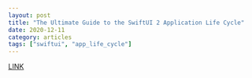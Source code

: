 ```yaml
---
layout: post
title: "The Ultimate Guide to the SwiftUI 2 Application Life Cycle"
date: 2020-12-11
category: articles
tags: ["swiftui", "app_life_cycle"]
---
```

[LINK](https://peterfriese.dev/ultimate-guide-to-swiftui2-application-lifecycle/?utm_campaign=iOS%2BDev%2BWeekly&utm_medium=email&utm_source=iOS%2BDev%2BWeekly%2BIssue%2B477)